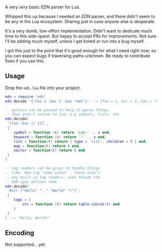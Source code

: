 A very _very_ basic EDN parser for Lua.

Whipped this up because I needed an EDN parser, and
there didn't seem to be any in the Lua ecosystem.  Sharing
just in case anyone else is desperate.

It's a very dumb, low-effort implementation.  Didn't want
to dedicate much time to this side-quest.  But happy to
accept PRs for improvements.  Not sure I'll be adding much
myself, unless I get bored or run into a bug myself.

I got this just to the point that it's good enough for
what I need right now; so you can expect bugs if traversing
paths unknown.  Be ready to contribute fixes if you use this.

## Usage
Drop the `edn.lua` file into your project.
```lua
edn = require 'edn'
edn.decode '{:foo 1 :bar 2 :baz "meh"}' --> {foo = 1, bar = 2, baz = "meh"}

-- options can be passed to help it parse things
-- that aren't native to lua; e.g symbols, lists, etc.
edn.decode(
 '[foo :bar () {}]',
 {
    symbol = function (s) return 'sym:' .. s end,
    keyword = function (s) return ':' .. s end,
    list = function(t) return { type = 'list', children = t } end,
    map = function(t) return t end,
    vector = function(t) return t end
 }
)

-- tag readers can be given to handle things
-- like `#my-tag "some value"`, there aren't
-- any built-in tag readers, even though the
-- EDN spec defines some
edn.decode(
 '#str ["Hello" ", " "World" "!"]',
 {
    tags = {
        str = function (t) return table.concat(t) end
    }
 }
) --> "Hello, World!"
```

## Encoding
Not supported... yet.
